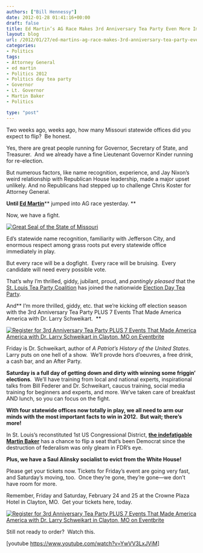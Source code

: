 ```yaml
---
authors: ["Bill Hennessy"]
date: 2012-01-28 01:41:16+00:00
draft: false
title: Ed Martin’s AG Race Makes 3rd Anniversary Tea Party Even More Important
layout: blog
url: /2012/01/27/ed-martins-ag-race-makes-3rd-anniversary-tea-party-even-more-important/
categories:
- Politics
tags:
- Attorney General
- ed martin
- Politics 2012
- Politics day tea party
- Governor
- Lt. Governor
- Martin Baker
- Politics

type: "post"
---
```


Two weeks ago, weeks ago, how many Missouri statewide offices did you expect to flip?  Be honest.

Yes, there are great people running for Governor, Secretary of State, and Treasurer.  And we already have a fine Lieutenant Governor Kinder running for re-election.

But numerous factors, like name recognition, experience, and Jay Nixon’s weird relationship with Republican House leadership, made a major upset unlikely. And no Republicans had stepped up to challenge Chris Koster for Attorney General.

**Until **[Ed Martin](https://edmartinformissouri.com/)****** jumped into AG race yesterday. **

Now, we have a fight.

[![Great Seal of the State of Missouri](https://hennessysview.com/wp-content/uploads/2012/01/moseal_thumb.gif)
](https://hennessysview.com/wp-content/uploads/2012/01/moseal.gif)

Ed’s statewide name recognition, familiarity with Jefferson City, and enormous respect among grass roots put every statewide office immediately in play.

But every race will be a dogfight.  Every race will be bruising.  Every candidate will need every possible vote.

That’s why I’m thrilled, giddy, jubilant, proud, and _pantingly pleased_ that the [St. Louis Tea Party Coalition](https://stlouisteaparty.com) has joined the nationwide [Election Day Tea Party](https://www.electiondayteaparty.com).

And** I’m more thrilled, giddy, etc. that we’re kicking off election season with the 3rd Anniversary Tea Party PLUS 7 Events That Made America America with Dr. Larry Schweikart.  **


[![Register for 3rd Anniversary Tea Party PLUS<br />
7 Events That Made America America with Dr. Larry Schweikart in Clayton, MO  on Eventbrite](https://www.eventbrite.com/registerbutton?eid=2760945061)
](https://3rdanniversaryteaparty.eventbrite.com?ref=ebtn)

Friday is Dr. Schweikart, author of _A Patriot’s History of the United States_.  Larry puts on one hell of a show.  We’ll provde hors d’oeuvres, a free drink, a cash bar, and an After Party.

**Saturday is a full day of getting down and dirty with winning some friggin’ elections**.  We’ll have training from local and national experts, inspirational talks from Bill Federer and Dr. Schweikart, caucus training, social media training for beginners and experts, and more. We’ve taken care of breakfast AND lunch, so you can focus on the fight.

**With four statewide offices now totally in play, we all need to arm our minds with the most important facts to win in 2012.  But wait; there’s more!**

In St. Louis’s reconstituted 1st US Congressional District, **[the indefatigable Martin Baker](https://martinbakerforcongress.com/)** has a chance to flip a seat that’s been Democrat since the destruction of federalism was only gleam in FDR’s eye.

**Plus, we have a Saul Alinsky socialist to evict from the White House!**

Please get your tickets now. Tickets for Friday’s event are going very fast, and Saturday’s moving, too.  Once they’re gone, they’re gone—we don’t have room for more.

Remember, Friday and Saturday, February 24 and 25 at the Crowne Plaza Hotel in Clayton, MO.  Get your tickets here, today.



[![Register for 3rd Anniversary Tea Party PLUS<br />
7 Events That Made America America with Dr. Larry Schweikart in Clayton, MO  on Eventbrite](https://www.eventbrite.com/registerbutton?eid=2760945061)
](https://3rdanniversaryteaparty.eventbrite.com?ref=ebtn)



Still not ready to order?  Watch this.




[youtube https://www.youtube.com/watch?v=YwVV3LxJViM]
